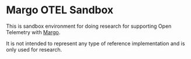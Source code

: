 # Margo OTEL Sandbox

This is sandbox environment for doing research for supporting Open Telemetry with [Margo](https://github.com/margo/specification).

It is not intended to represent any type of reference implementation and is only used for research.
